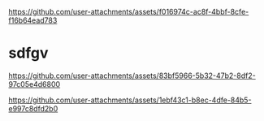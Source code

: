 
https://github.com/user-attachments/assets/f016974c-ac8f-4bbf-8cfe-f16b64ead783
# sdfgv








https://github.com/user-attachments/assets/83bf5966-5b32-47b2-8df2-97c05e4d6800



https://github.com/user-attachments/assets/1ebf43c1-b8ec-4dfe-84b5-e997c8dfd2b0

